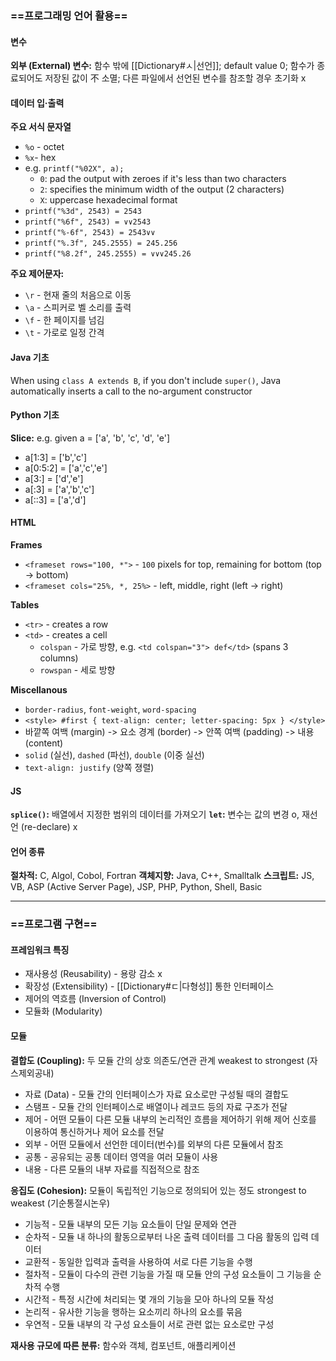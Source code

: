 ### ==프로그래밍 언어 활용==
#### 변수
**외부 (External) 변수:** 함수 밖에 [[Dictionary#ㅅ|선언]]; default value 0; 함수가 종료되어도 저장된 값이 不 소멸; 다른 파일에서 선언된 변수를 참조할 경우 초기화 x
#### 데이터 입·출력
**주요 서식 문자열**
- `%o` - octet
- `%x`- hex
- e.g. `printf("%02X", a);`
	- `0`: pad the output with zeroes if it's less than two characters
	- `2`: specifies the minimum width of the output (2 characters)
	- `X`: uppercase hexadecimal format
- `printf("%3d", 2543) = 2543`
- `printf("%6f", 2543) = ∨∨2543`
- `printf("%-6f", 2543) = 2543∨∨`
- `printf("%.3f", 245.2555) = 245.256`
- `printf("%8.2f", 245.2555) = ∨∨∨245.26`

**주요 제어문자:**
- `\r` - 현재 줄의 처음으로 이동
- `\a` - 스피커로 벨 소리를 출력
- `\f` - 한 페이지를 넘김
- `\t` - 가로로 일정 간격
#### Java 기초
When using `class A extends B`, if you don't include `super()`, Java automatically inserts a call to the no-argument constructor
#### Python 기초
**Slice:** e.g. given a = ['a', 'b', 'c', 'd', 'e']
- a[1:3] = ['b','c']
- a[0:5:2] = ['a','c','e']
- a[3:] = ['d','e']
- a[:3] = ['a','b','c']
- a[::3] = ['a','d']
#### HTML
**Frames**
- `<frameset rows="100, *">` - `100` pixels for top, remaining for bottom (top -> bottom)
- `<frameset cols="25%, *, 25%>` - left, middle, right (left -> right)

**Tables**
- `<tr>` - creates a row
- `<td>` - creates a cell
	- `colspan` - 가로 방향, e.g. `<td colspan="3"> def</td>` (spans 3 columns)
	- `rowspan` - 세로 방향

**Miscellanous**
- `border-radius`, `font-weight`, `word-spacing`
- `<style> #first { text-align: center; letter-spacing: 5px } </style>`
- 바깥쪽 여백 (margin) -> 요소 경계 (border) -> 안쪽 여백 (padding) -> 내용 (content)
- `solid` (실선), `dashed` (파선), `double` (이중 실선)
- `text-align: justify` (양쪽 졍렬)
#### JS
**`splice()`:** 배열에서 지정한 범위의 데이터를 가져오기 
**`let`:** 변수는 값의 변경 o, 재선언 (re-declare) x
#### 언어 종류
**절차적:** C, Algol, Cobol, Fortran
**객체지향:** Java, C++, Smalltalk
**스크립트:** JS, VB, ASP (Active Server Page), JSP, PHP, Python, Shell, Basic

---
### ==프로그램 구현==
#### 프레임워크 특징
- 재사용성 (Reusability) - 용랑 감소 x
- 확장성 (Extensibility) - [[Dictionary#ㄷ|다형성]] 통한 인터페이스
- 제어의 역흐름 (Inversion of Control)
- 모듈화 (Modularity)
#### 모듈
**결합도 (Coupling):** 두 모듈 간의 상호 의존도/연관 관계
weakest to strongest (자스제외공내)
- 자료 (Data) - 모듈 간의 인터페이스가 자료 요소로만 구성될 때의 결합도
- 스탬프 - 모듈 간의 인터페이스로 배열이나 레코드 등의 자료 구조가 전달
- 제어 - 어떤 모듈이 다른 모듈 내부의 논리적인 흐름을 제어하기 위해 제어 신호를 이용하여 통신하거나 제어 요소를 전달
- 외부 - 어떤 모듈에서 선언한 데이터(번수)를 외부의 다른 모듈에서 참조
- 공통 - 공유되는 공통 데이터 영역을 여러 모듈이 사용
- 내용 - 다른 모듈의 내부 자료를 직접적으로 참조

**응집도 (Cohesion):** 모듈이 독립적인 기능으로 정의되어 있는 정도
strongest to weakest (기순통절시논우)
- 기능적 - 모듈 내부의 모든 기능 요소들이 단일 문제와 연관
- 순차적 - 모듈 내 하나의 활동으로부터 나온 출력 데이터를 그 다음 활동의 입력 데이터
- 교환적 - 동일한 입력과 출력을 사용하여 서로 다른 기능을 수행
- 절차적 - 모듈이 다수의 관련 기능을 가질 때 모듈 안의 구성 요소들이 그 기능을 순차적 수행
- 시간적 - 특정 시간에 처리되는 몇 개의 기능을 모아 하나의 모듈 작성
- 논리적 - 유사한 기능을 행하는 요소끼리 하나의 요소를 묶음
- 우연적 - 모듈 내부의 각 구성 요소들이 서로 관련 없는 요소로만 구성

**재사용 규모에 따른 분류:** 함수와 객체, 컴포넌트, 애플리케이션
